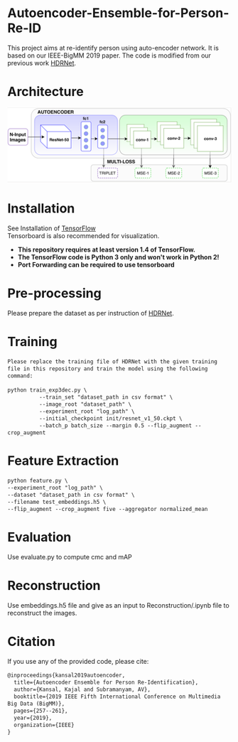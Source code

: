 # Autoencoder-Ensemble-for-Person-Re-ID
This project aims at re-identify person using auto-encoder network. It is based on our IEEE-BigMM 2019 paper. 
The code is modified from our previous work [HDRNet](https://github.com/kajal15003/HDRNet.git).

# Architecture
![Screenshot](architecture.png)


# Installation
See Installation of [TensorFlow](https://www.tensorflow.org/) \
Tensorboard is also recommended for visualization.
- **This repository requires at least version 1.4 of TensorFlow.**
- **The TensorFlow code is Python 3 only and won't work in Python 2!**
- **Port Forwarding can be required to use tensorboard**

# Pre-processing

Please prepare the dataset as per instruction of [HDRNet](https://github.com/kajal15003/HDRNet.git).

# Training
```
Please replace the training file of HDRNet with the given training file in this repository and train the model using the following command:

python train_exp3dec.py \
          --train_set "dataset_path in csv format" \
          --image_root "dataset_path" \
          --experiment_root "log_path" \
          --initial_checkpoint init/resnet_v1_50.ckpt \
          --batch_p batch_size --margin 0.5 --flip_augment --crop_augment
```
# Feature Extraction
```
python feature.py \
--experiment_root "log_path" \
--dataset "dataset_path in csv format" \
--filename test_embeddings.h5 \
--flip_augment --crop_augment five --aggregator normalized_mean
```

# Evaluation
Use evaluate.py to compute cmc and mAP

# Reconstruction
Use embeddings.h5 file and give as an input to Reconstruction/.ipynb file to reconstruct the images.

# Citation
If you use any of the provided code, please cite:
```
@inproceedings{kansal2019autoencoder,
  title={Autoencoder Ensemble for Person Re-Identification},
  author={Kansal, Kajal and Subramanyam, AV},
  booktitle={2019 IEEE Fifth International Conference on Multimedia Big Data (BigMM)},
  pages={257--261},
  year={2019},
  organization={IEEE}
}
```
